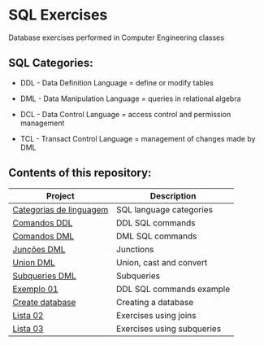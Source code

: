# SQL Exercises
 Database exercises performed in Computer Engineering classes

## SQL Categories:

- DDL - Data Definition Language = define or modify tables

- DML - Data Manipulation Language = queries in relational algebra

- DCL - Data Control Language = access control and permission management

- TCL - Transact Control Language = management of changes made by DML 

## Contents of this repository:

Project       | Description
---------     | ------
[Categorias de linguagem](Projects/categorias.txt)       | SQL language categories
[Comandos DDL](Projects/comandos_ddl.sql)                | DDL SQL commands
[Comandos DML](Projects/comandos_dml.sql)                | DML SQL commands
[Junções DML](Projects/juncoes_dml.sql)                  | Junctions
[Union DML](Projects/union_dml.sql)                      | Union, cast and convert
[Subqueries DML](Projects/subqueries_dml.sql)            | Subqueries
[Exemplo 01](Projects/exemplo01.sql)                     | DDL SQL commands example
[Create database](Projects/createDatabase.sql)           | Creating a database
[Lista 02](Projects/lista02.sql)                         | Exercises using joins
[Lista 03](Projects/lista03.sql)                         | Exercises using subqueries